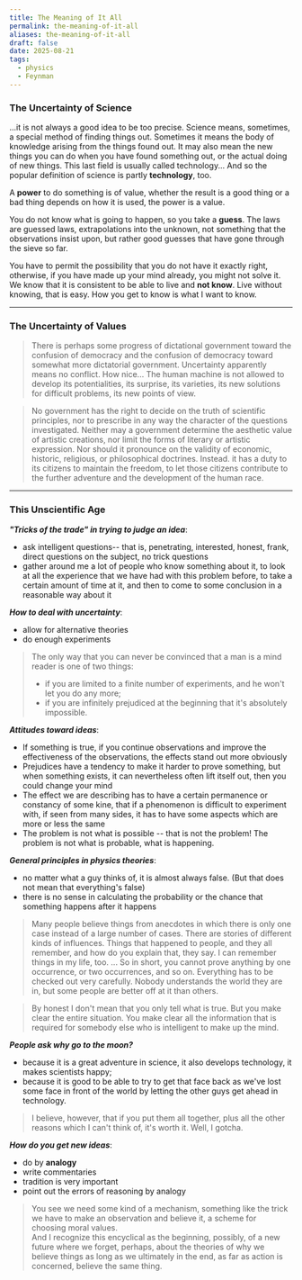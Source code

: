 ```yaml
---
title: The Meaning of It All
permalink: the-meaning-of-it-all
aliases: the-meaning-of-it-all
draft: false
date: 2025-08-21
tags:
  - physics
  - Feynman
---
```


### The Uncertainty of Science
...it is not always a good idea to be too precise. Science means, sometimes, a special method of finding things out. Sometimes it means the body of knowledge arising from the things found out. It may also mean the new things you can do when you have found something out, or the actual doing of new things. This last field is usually called technology... And so the popular definition of science is partly **technology**, too.  

A **power** to do something is of value, whether the result is a good thing or a bad thing depends on how it is used, the power is a value.  

You do not know what is going to happen, so you take a **guess**. The laws are guessed laws, extrapolations into the unknown, not something that the observations insist upon, but rather good guesses that have gone through the sieve so far.  

You have to permit the possibility that you do not have it exactly right, otherwise, if you have made up your mind already, you might not solve it. We know that it is consistent to be able to live and **not know**. Live without knowing, that is easy. How you get to know is what I want to know.   

***
### The Uncertainty of Values
> There is perhaps some progress of dictational government toward the confusion of democracy and the confusion of democracy toward somewhat more dictatorial government. Uncertainty apparently means no conflict. How nice... The human machine is not allowed to develop its potentialities, its surprise, its varieties, its new solutions for difficult problems, its new points of view.   

> No government has the right to decide on the truth of scientific principles, nor to prescribe in any way the character of the questions investigated. Neither may a government determine the aesthetic value of artistic creations, nor limit the forms of literary or artistic expression. Nor should it pronounce on the validity of economic, historic, religious, or philosophical doctrines. Instead. it has a duty to its citizens to maintain the freedom, to let those citizens contribute to the further adventure and the development of the human race.  

---
### This Unscientific Age
***"Tricks of the trade" in trying to judge an idea***:  
- ask intelligent questions-- that is, penetrating, interested, honest, frank, direct questions on the subject, no trick questions  
- gather around me a lot of people who know something about it, to look at all the experience that we have had with this problem before, to take a certain amount of time at it, and then to come to some conclusion in a reasonable way about it  

***How to deal with uncertainty***:  
- allow for alternative theories  
- do enough experiments  

> The only way that you can never be convinced that a man is a mind reader is one of two things:  
> - if you are limited to a finite number of experiments, and he won't let you do any more;  
> - if you are infinitely prejudiced at the beginning that it's absolutely impossible.  

***Attitudes toward ideas***:  
- If something is true, if you continue observations and improve the effectiveness of the observations, the effects stand out more obviously  
- Prejudices have a tendency to make it harder to prove something, but when something exists, it can nevertheless often lift itself out, then you could change your mind   
- The effect we are describing has to have a certain permanence or constancy of some kine, that if a phenomenon is difficult to experiment with, if seen from many sides, it has to have some aspects which are more or less the same  
- The problem is not what is possible -- that is not the problem! The problem is not what is probable, what is happening.  

***General principles in physics theories***:
- no matter what a guy thinks of, it is almost always false. (But that does not mean that everything's false) 
- there is no sense in calculating the probability or the chance that something happens after it happens

> Many people believe things from anecdotes in which there is only one case instead of a large number of cases. There are stories of different kinds of influences. Things that happened to people, and they all remember, and how do you explain that, they say. I can remember things in my life, too. 
... So in short, you cannot prove anything by one occurrence, or two occurrences, and so on. Everything has to be checked out very carefully. Nobody understands the world they are in, but some people are better off at it than others.  

> By honest I don't mean that you only tell what is true. But you make clear the entire situation. You make clear all the information that is required for somebody else who is intelligent to make up the mind.  

***People ask why go to the moon?***
- because it is a great adventure in science, it also develops technology, it makes scientists happy;  
- because it is good to be able to try to get that face back as we've lost some face in front of the world by letting the other guys get ahead in technology.  
> I believe, however, that if you put them all together, plus all the other reasons which I can't think of, it's worth it. Well, I gotcha.  

***How do you get new ideas***:
- do by **analogy**  
- write commentaries  
- tradition is very important 
- point out the errors of reasoning by analogy  
  

> You see we need some kind of a mechanism, something like the trick we have to make an observation and believe it, a scheme for choosing moral values.   
> And I recognize this encyclical as the beginning, possibly, of a new future where we forget, perhaps, about the theories of why we believe things as long as we ultimately in the end, as far as action is concerned, believe the same thing. 